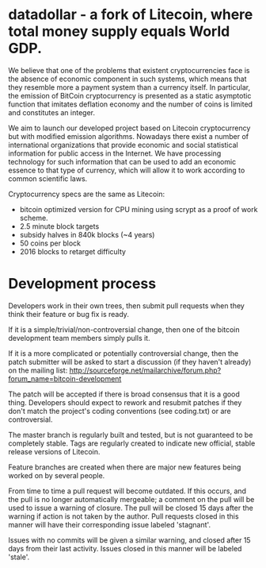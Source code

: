 datadollar - a fork of Litecoin, where total money supply equals World GDP.
===================

We believe that one of the problems that existent cryptocurrencies face is the absence of economic component in such systems, which means that they resemble more a payment system than a currency itself. In particular, the emission of BitCoin cryptocurrency is presented as a static asymptotic function that imitates deflation economy and the number of coins is limited and constitutes an integer.

We aim to launch our developed project based on Litecoin cryptocurrency but with modified emission algorithms. Nowadays there exist a number of international organizations that provide economic and social statistical information for public access in the Internet. We have processing technology for such information that can be used to add an economic essence to that type of currency, which will allow it to work according to common scientific laws.


Cryptocurrency specs are the same as Litecoin:
 - bitcoin optimized version for CPU mining using scrypt as a proof of work scheme.
 - 2.5 minute block targets
 - subsidy halves in 840k blocks (~4 years)
 - 50 coins per block
 - 2016 blocks to retarget difficulty

Development process
===================

Developers work in their own trees, then submit pull requests when
they think their feature or bug fix is ready.

If it is a simple/trivial/non-controversial change, then one of the
bitcoin development team members simply pulls it.

If it is a more complicated or potentially controversial
change, then the patch submitter will be asked to start a
discussion (if they haven't already) on the mailing list:
http://sourceforge.net/mailarchive/forum.php?forum_name=bitcoin-development

The patch will be accepted if there is broad consensus that it is a
good thing.  Developers should expect to rework and resubmit patches
if they don't match the project's coding conventions (see coding.txt)
or are controversial.

The master branch is regularly built and tested, but is not guaranteed
to be completely stable. Tags are regularly created to indicate new
official, stable release versions of Litecoin.

Feature branches are created when there are major new features being
worked on by several people.

From time to time a pull request will become outdated. If this occurs, and
the pull is no longer automatically mergeable; a comment on the pull will
be used to issue a warning of closure. The pull will be closed 15 days
after the warning if action is not taken by the author. Pull requests closed
in this manner will have their corresponding issue labeled 'stagnant'.

Issues with no commits will be given a similar warning, and closed after
15 days from their last activity. Issues closed in this manner will be 
labeled 'stale'. 
